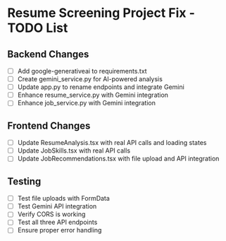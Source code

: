 # Resume Screening Project Fix - TODO List

## Backend Changes
- [ ] Add google-generativeai to requirements.txt
- [ ] Create gemini_service.py for AI-powered analysis
- [ ] Update app.py to rename endpoints and integrate Gemini
- [ ] Enhance resume_service.py with Gemini integration
- [ ] Enhance job_service.py with Gemini integration

## Frontend Changes
- [ ] Update ResumeAnalysis.tsx with real API calls and loading states
- [ ] Update JobSkills.tsx with real API calls
- [ ] Update JobRecommendations.tsx with file upload and API integration

## Testing
- [ ] Test file uploads with FormData
- [ ] Test Gemini API integration
- [ ] Verify CORS is working
- [ ] Test all three API endpoints
- [ ] Ensure proper error handling
